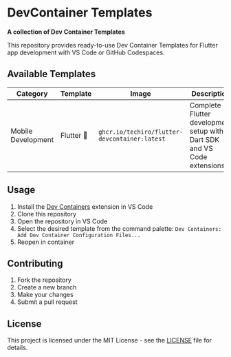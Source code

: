 # DevContainer Templates

**A collection of Dev Container Templates**

This repository provides ready-to-use Dev Container Templates for Flutter app development with VS Code or GitHub Codespaces.

## Available Templates

| Category | Template | Image | Description | Documentation |
|----------|----------|-------|-------------|---------------|
| Mobile Development | Flutter 🦋 | `ghcr.io/techiro/flutter-devcontainer:latest` | Complete Flutter development setup with Dart SDK and VS Code extensions | [src/flutter/README.md](src/flutter/README.md) |

## Usage

1. Install the [Dev Containers](https://marketplace.visualstudio.com/items?itemName=ms-vscode-remote.remote-containers) extension in VS Code
2. Clone this repository
3. Open the repository in VS Code
4. Select the desired template from the command palette: `Dev Containers: Add Dev Container Configuration Files...`
5. Reopen in container

## Contributing

1. Fork the repository
2. Create a new branch
3. Make your changes
4. Submit a pull request

## License

This project is licensed under the MIT License - see the [LICENSE](LICENSE) file for details.
